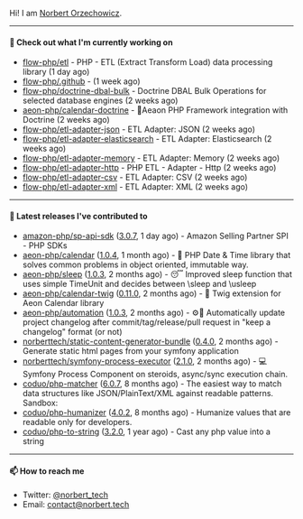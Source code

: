 Hi!
I am [Norbert Orzechowicz](https://norbert.tech/).

---

#### 👷 Check out what I'm currently working on

- [flow-php/etl](https://github.com/flow-php/etl) - PHP - ETL (Extract Transform Load) data processing library  (1 day ago)
- [flow-php/.github](https://github.com/flow-php/.github) -  (1 week ago)
- [flow-php/doctrine-dbal-bulk](https://github.com/flow-php/doctrine-dbal-bulk) - Doctrine DBAL Bulk Operations for selected database engines  (2 weeks ago)
- [aeon-php/calendar-doctrine](https://github.com/aeon-php/calendar-doctrine) - 📅Aeaon PHP Framework integration with Doctrine (2 weeks ago)
- [flow-php/etl-adapter-json](https://github.com/flow-php/etl-adapter-json) - ETL Adapter: JSON (2 weeks ago)
- [flow-php/etl-adapter-elasticsearch](https://github.com/flow-php/etl-adapter-elasticsearch) - ETL Adapter: Elasticsearch (2 weeks ago)
- [flow-php/etl-adapter-memory](https://github.com/flow-php/etl-adapter-memory) - ETL Adapter: Memory (2 weeks ago)
- [flow-php/etl-adapter-http](https://github.com/flow-php/etl-adapter-http) - PHP ETL - Adapter - Http (2 weeks ago)
- [flow-php/etl-adapter-csv](https://github.com/flow-php/etl-adapter-csv) - ETL Adapter: CSV (2 weeks ago)
- [flow-php/etl-adapter-xml](https://github.com/flow-php/etl-adapter-xml) - ETL Adapter: XML (2 weeks ago)

---

#### 🔭 Latest releases I've contributed to

- [amazon-php/sp-api-sdk](https://github.com/amazon-php/sp-api-sdk) ([3.0.7](https://github.com/amazon-php/sp-api-sdk/releases/tag/3.0.7), 1 day ago) - Amazon Selling Partner SPI - PHP SDKs
- [aeon-php/calendar](https://github.com/aeon-php/calendar) ([1.0.4](https://github.com/aeon-php/calendar/releases/tag/1.0.4), 1 month ago) - 📅 PHP Date &amp; Time library that solves common problems in object oriented, immutable way. 
- [aeon-php/sleep](https://github.com/aeon-php/sleep) ([1.0.3](https://github.com/aeon-php/sleep/releases/tag/1.0.3), 2 months ago) - 😴 Improved sleep function that uses simple TimeUnit and decides between \sleep and \usleep
- [aeon-php/calendar-twig](https://github.com/aeon-php/calendar-twig) ([0.11.0](https://github.com/aeon-php/calendar-twig/releases/tag/0.11.0), 2 months ago) - 🌱 Twig extension for Aeon Calendar library 
- [aeon-php/automation](https://github.com/aeon-php/automation) ([1.0.3](https://github.com/aeon-php/automation/releases/tag/1.0.3), 2 months ago) - ⚙️📝 Automatically update project changelog after commit/tag/release/pull request in &#34;keep a changelog&#34; format (or not) 
- [norberttech/static-content-generator-bundle](https://github.com/norberttech/static-content-generator-bundle) ([0.4.0](https://github.com/norberttech/static-content-generator-bundle/releases/tag/0.4.0), 2 months ago) - Generate static html pages from your symfony application
- [norberttech/symfony-process-executor](https://github.com/norberttech/symfony-process-executor) ([2.1.0](https://github.com/norberttech/symfony-process-executor/releases/tag/2.1.0), 2 months ago) - 💻 Symfony Process Component on steroids, async/sync execution chain.
- [coduo/php-matcher](https://github.com/coduo/php-matcher) ([6.0.7](https://github.com/coduo/php-matcher/releases/tag/6.0.7), 8 months ago) - The easiest way to match data structures like JSON/PlainText/XML against readable patterns. Sandbox:
- [coduo/php-humanizer](https://github.com/coduo/php-humanizer) ([4.0.2](https://github.com/coduo/php-humanizer/releases/tag/4.0.2), 8 months ago) - Humanize values that are readable only for developers.
- [coduo/php-to-string](https://github.com/coduo/php-to-string) ([3.2.0](https://github.com/coduo/php-to-string/releases/tag/3.2.0), 1 year ago) - Cast any php value into a string 

---

#### 📫 How to reach me

- Twitter: [@norbert_tech](https://twitter.com/norbert_tech)
- Email: [contact@norbert.tech](mailto://contact@norbert.tech)